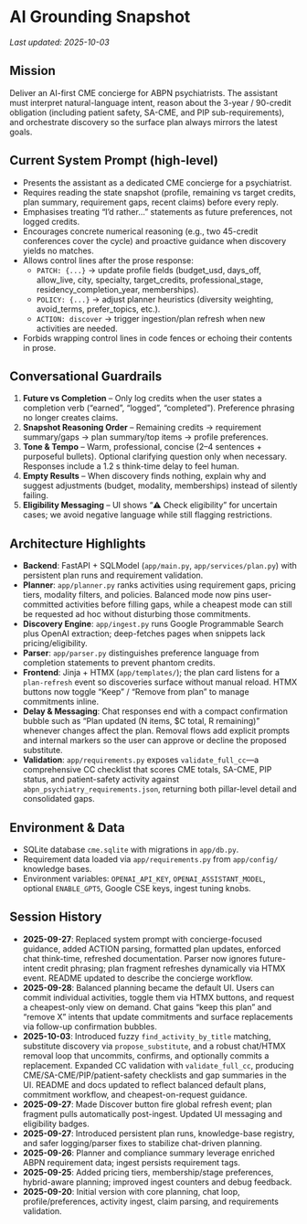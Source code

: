 # AI Grounding Snapshot

_Last updated: 2025-10-03_

## Mission
Deliver an AI-first CME concierge for ABPN psychiatrists. The assistant must interpret natural-language intent, reason about the 3-year / 90-credit obligation (including patient safety, SA-CME, and PIP sub-requirements), and orchestrate discovery so the surface plan always mirrors the latest goals.

## Current System Prompt (high-level)
- Presents the assistant as a dedicated CME concierge for a psychiatrist.
- Requires reading the state snapshot (profile, remaining vs target credits, plan summary, requirement gaps, recent claims) before every reply.
- Emphasises treating “I’d rather…” statements as future preferences, not logged credits.
- Encourages concrete numerical reasoning (e.g., two 45-credit conferences cover the cycle) and proactive guidance when discovery yields no matches.
- Allows control lines after the prose response:
  - `PATCH: {...}` -> update profile fields (budget_usd, days_off, allow_live, city, specialty, target_credits, professional_stage, residency_completion_year, memberships).
  - `POLICY: {...}` -> adjust planner heuristics (diversity weighting, avoid_terms, prefer_topics, etc.).
  - `ACTION: discover` -> trigger ingestion/plan refresh when new activities are needed.
- Forbids wrapping control lines in code fences or echoing their contents in prose.

## Conversational Guardrails
1. **Future vs Completion** – Only log credits when the user states a completion verb (“earned”, “logged”, “completed”). Preference phrasing no longer creates claims.
2. **Snapshot Reasoning Order** – Remaining credits → requirement summary/gaps → plan summary/top items → profile preferences.
3. **Tone & Tempo** – Warm, professional, concise (2–4 sentences + purposeful bullets). Optional clarifying question only when necessary. Responses include a 1.2 s think-time delay to feel human.
4. **Empty Results** – When discovery finds nothing, explain why and suggest adjustments (budget, modality, memberships) instead of silently failing.
5. **Eligibility Messaging** – UI shows “⚠️ Check eligibility” for uncertain cases; we avoid negative language while still flagging restrictions.

## Architecture Highlights
- **Backend**: FastAPI + SQLModel (`app/main.py`, `app/services/plan.py`) with persistent plan runs and requirement validation.
- **Planner**: `app/planner.py` ranks activities using requirement gaps, pricing tiers, modality filters, and policies. Balanced mode now pins user-committed activities before filling gaps, while a cheapest mode can still be requested ad hoc without disturbing those commitments.
- **Discovery Engine**: `app/ingest.py` runs Google Programmable Search plus OpenAI extraction; deep-fetches pages when snippets lack pricing/eligibility.
- **Parser**: `app/parser.py` distinguishes preference language from completion statements to prevent phantom credits.
- **Frontend**: Jinja + HTMX (`app/templates/`); the plan card listens for a `plan-refresh` event so discoveries surface without manual reload. HTMX buttons now toggle “Keep” / “Remove from plan” to manage commitments inline.
- **Delay & Messaging**: Chat responses end with a compact confirmation bubble such as “Plan updated (N items, $C total, R remaining)” whenever changes affect the plan. Removal flows add explicit prompts and internal markers so the user can approve or decline the proposed substitute.
- **Validation**: `app/requirements.py` exposes `validate_full_cc`—a comprehensive CC checklist that scores CME totals, SA-CME, PIP status, and patient-safety activity against `abpn_psychiatry_requirements.json`, returning both pillar-level detail and consolidated gaps.

## Environment & Data
- SQLite database `cme.sqlite` with migrations in `app/db.py`.
- Requirement data loaded via `app/requirements.py` from `app/config/` knowledge bases.
- Environment variables: `OPENAI_API_KEY`, `OPENAI_ASSISTANT_MODEL`, optional `ENABLE_GPT5`, Google CSE keys, ingest tuning knobs.

## Session History
- **2025-09-27**: Replaced system prompt with concierge-focused guidance, added ACTION parsing, formatted plan updates, enforced chat think-time, refreshed documentation. Parser now ignores future-intent credit phrasing; plan fragment refreshes dynamically via HTMX event. README updated to describe the concierge workflow.
- **2025-09-28**: Balanced planning became the default UI. Users can commit individual activities, toggle them via HTMX buttons, and request a cheapest-only view on demand. Chat gains “keep this plan” and “remove X” intents that update commitments and surface replacements via follow-up confirmation bubbles.
- **2025-10-03**: Introduced fuzzy `find_activity_by_title` matching, substitute discovery via `propose_substitute`, and a robust chat/HTMX removal loop that uncommits, confirms, and optionally commits a replacement. Expanded CC validation with `validate_full_cc`, producing CME/SA-CME/PIP/patient-safety checklists and gap summaries in the UI. README and docs updated to reflect balanced default plans, commitment workflow, and cheapest-on-request guidance.
- **2025-09-27**: Made Discover button fire global refresh event; plan fragment pulls automatically post-ingest. Updated UI messaging and eligibility badges.
- **2025-09-27**: Introduced persistent plan runs, knowledge-base registry, and safer logging/parser fixes to stabilize chat-driven planning.
- **2025-09-26**: Planner and compliance summary leverage enriched ABPN requirement data; ingest persists requirement tags.
- **2025-09-25**: Added pricing tiers, membership/stage preferences, hybrid-aware planning; improved ingest counters and debug feedback.
- **2025-09-20**: Initial version with core planning, chat loop, profile/preferences, activity ingest, claim parsing, and requirements validation.
